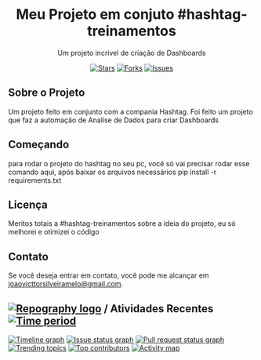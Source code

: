 <!-- Título do Projeto -->
<h1 align="center">Meu Projeto em conjuto #hashtag-treinamentos</h1>

<!-- Descrição do Projeto -->
<p align="center">
  Um projeto incrível de criação de Dashboards
</p>

<!-- Badges -->
<p align="center">
  <a href="https://github.com/JoaoVicttorsMelo/automacao_cadastro/stargazers"><img src="https://img.shields.io/github/stars/JoaoVicttorsMelo/automacao_cadastro.svg" alt="Stars"></a>
  <a href="https://github.com/JoaoVicttorsMelo/automacao_cadastro/network/members"><img src="https://img.shields.io/github/forks/JoaoVicttorsMelo/automacao_cadastro.svg" alt="Forks"></a>
  <a href="https://github.com/JoaoVicttorsMelo/automacao_cadastro/issues"><img src="https://img.shields.io/github/issues/JoaoVicttorsMelo/automacao_cadastro.svg" alt="Issues"></a>
</p>

<!-- Sobre o Projeto -->
## Sobre o Projeto

Um projeto feito em conjunto com a compania Hashtag.
Foi feito um projeto que faz a automação de Analise de Dados para criar Dashboards

<!-- Começando -->
## Começando

para rodar o projeto do hashtag no seu pc, você só vai precisar rodar esse comando aqui, após baixar os arquivos necessários
pip install -r requirements.txt

<!-- Licença -->
## Licença

Meritos totais a #hashtag-treinamentos sobre a ideia do projeto, eu só melhorei e otimizei o código

<!-- Contato -->
## Contato

Se você deseja entrar em contato, você pode me alcançar em [joaovicttorsilveiramelo@gmail.com](joaovicttorsilveiramelo@gmail.com).


## [![Repography logo](https://images.repography.com/logo.svg)](https://repography.com) / Atividades Recentes [![Time period](https://images.repography.com/42450861/JoaoVicttorsMelo/Analise_de_dados/recent-activity/tSHJFA-t312bT06CLiOghRuqa8wSeLcPZYeLjkDS33M/i9zc_WYbtX9CCXULRvTgaD4D1iKF9kDSE-siAWAaGvY_badge.svg)](https://repography.com)
[![Timeline graph](https://images.repography.com/42450861/JoaoVicttorsMelo/Analise_de_dados/recent-activity/tSHJFA-t312bT06CLiOghRuqa8wSeLcPZYeLjkDS33M/i9zc_WYbtX9CCXULRvTgaD4D1iKF9kDSE-siAWAaGvY_timeline.svg)](https://github.com/JoaoVicttorsMelo/Analise_de_dados/commits)
[![Issue status graph](https://images.repography.com/42450861/JoaoVicttorsMelo/Analise_de_dados/recent-activity/tSHJFA-t312bT06CLiOghRuqa8wSeLcPZYeLjkDS33M/i9zc_WYbtX9CCXULRvTgaD4D1iKF9kDSE-siAWAaGvY_issues.svg)](https://github.com/JoaoVicttorsMelo/Analise_de_dados/issues)
[![Pull request status graph](https://images.repography.com/42450861/JoaoVicttorsMelo/Analise_de_dados/recent-activity/tSHJFA-t312bT06CLiOghRuqa8wSeLcPZYeLjkDS33M/i9zc_WYbtX9CCXULRvTgaD4D1iKF9kDSE-siAWAaGvY_prs.svg)](https://github.com/JoaoVicttorsMelo/Analise_de_dados/pulls)
[![Trending topics](https://images.repography.com/42450861/JoaoVicttorsMelo/Analise_de_dados/recent-activity/tSHJFA-t312bT06CLiOghRuqa8wSeLcPZYeLjkDS33M/i9zc_WYbtX9CCXULRvTgaD4D1iKF9kDSE-siAWAaGvY_words.svg)](https://github.com/JoaoVicttorsMelo/Analise_de_dados/commits)
[![Top contributors](https://images.repography.com/42450861/JoaoVicttorsMelo/Analise_de_dados/recent-activity/tSHJFA-t312bT06CLiOghRuqa8wSeLcPZYeLjkDS33M/i9zc_WYbtX9CCXULRvTgaD4D1iKF9kDSE-siAWAaGvY_users.svg)](https://github.com/JoaoVicttorsMelo/Analise_de_dados/graphs/contributors)
[![Activity map](https://images.repography.com/42450861/JoaoVicttorsMelo/Analise_de_dados/recent-activity/tSHJFA-t312bT06CLiOghRuqa8wSeLcPZYeLjkDS33M/i9zc_WYbtX9CCXULRvTgaD4D1iKF9kDSE-siAWAaGvY_map.svg)](https://github.com/JoaoVicttorsMelo/Analise_de_dados/commits)

